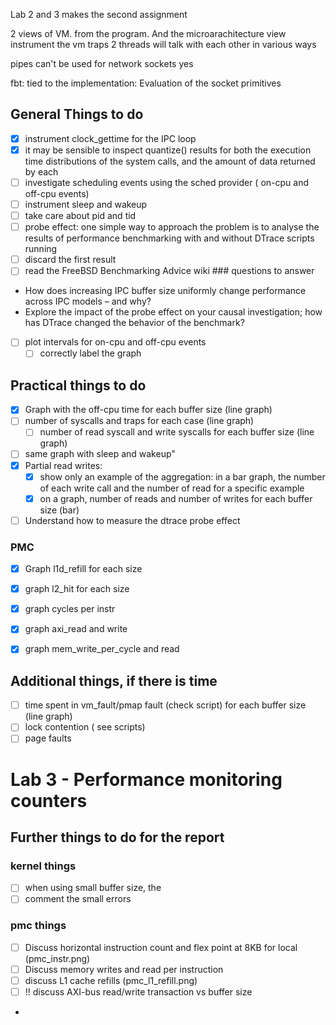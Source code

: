 Lab 2 and 3 makes the second assignment

2 views of VM. from the program. And the microarachitecture view
instrument the vm traps
2 threads will talk with each other in various ways

pipes can't be used for network
sockets yes

fbt: tied to the implementation:
Evaluation of the socket primitives

## General Things to do
- [x] instrument clock_gettime for the IPC loop
- [x] it may be sensible to inspect quantize() results for both the execution time distributions of the system calls, and the amount of data returned by each
- [ ] investigate scheduling events using the sched provider ( on-cpu and off-cpu events)
- [ ] instrument sleep and wakeup
- [ ] take care about pid and tid
- [ ] probe effect: one simple way to approach the problem is to analyse the results of performance benchmarking with and without DTrace scripts running
- [ ] discard the first result
- [ ] read the FreeBSD Benchmarking Advice wiki ### questions to answer
- How does increasing IPC buffer size uniformly change performance across IPC models – and why?
- Explore the impact of the probe effect on your causal investigation; how has DTrace changed the behavior of the benchmark?
- [ ] plot intervals for on-cpu and off-cpu events
   - [ ] correctly label the graph

## Practical things to do
- [x] Graph with the off-cpu time for each buffer size (line graph)
- [ ] number of syscalls and traps for each case (line graph)
   - [ ] number of read syscall and write syscalls for each buffer size (line graph)
- [ ] same graph with sleep and wakeup"
- [x] Partial read writes:
   - [x] show only an example of the aggregation: in a bar graph, the number of each write call and the 
         number of read for a specific example
   - [x] on a graph, number of reads and number of writes for each buffer size (bar)
- [ ] Understand how to measure the dtrace probe effect
### PMC
- [x] Graph l1d_refill for each size
- [x] graph l2_hit for each size
- [x] graph cycles per instr
- [x] graph axi_read and write
- [x] graph mem_write_per_cycle and read



## Additional things, if there is time
- [ ] time spent in vm_fault/pmap fault (check script) for each buffer size (line graph)
- [ ] lock contention ( see scripts)
- [ ] page faults

# Lab 3 - Performance monitoring counters



## Further things to do for the report

### kernel things
- [ ] when using small buffer size, the 
- [ ] comment the small errors

### pmc things
- [ ] Discuss horizontal instruction count and flex point at 8KB for local (pmc_instr.png)
- [ ] Discuss memory writes and read per instruction
- [ ] discuss L1 cache refills (pmc_l1_refill.png)
- [ ] !! discuss AXI-bus read/write transaction vs buffer size

-
